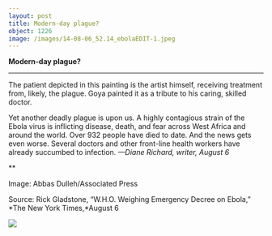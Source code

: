 ```yaml
---
layout: post
title: Modern-day plague?
object: 1226
image: /images/14-08-06_52.14_ebolaEDIT-1.jpeg
---
```

**Modern-day plague?**

****

The patient depicted in this painting is the artist himself, receiving treatment from, likely, the plague. Goya painted it as a tribute to his caring, skilled doctor.

Yet another deadly plague is upon us. A highly contagious strain of the Ebola virus is inflicting disease, death, and fear across West Africa and around the world. Over 932 people have died to date. And the news gets even worse. Several doctors and other front-line health workers have already succumbed to infection. *—Diane Richard, writer, August 6*

**

Image: Abbas Dulleh/Associated Press

Source: Rick Gladstone, “W.H.O. Weighing Emergency Decree on Ebola,” *The New York Times,*August 6

![]({{siteurl.base}}/images/14-08-06_52.14_ebolaEDIT-1.jpeg)
